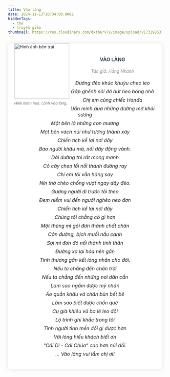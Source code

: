 ```yaml
---
title: Vào làng
date: 2024-11-13T10:34:00.000Z
hiddenTags:
  - thơ
  - truyền giáo
thumbnail: https://res.cloudinary.com/dxtb6rv7y/image/upload/v1731985375/6_ixt75z.jpg
---
```

<figure> <img src="https://res.cloudinary.com/dxtb6rv7y/image/upload/v1732075887/Ra_%C4%91i_%C4%91%E1%BA%BFn_v%C3%B9ng_ngo%E1%BA%A1i_bi%C3%AAn._iux7tz.jpg" alt="Hình ảnh bên trái" class="image-left"; width="180"> <figcaption>Hình minh hoạ: cảnh vào làng.</figcaption>       
 </figure> 

<div class="tong">
<div class="container">
<h1 class="title">VÀO LÀNG</h1>
<div class="poem-author">Tác giả: Hồng Nhanh</div>

<div class="poem">

<div class="stanza">
<p class="line">Đường đèo khúc khuỷu cheo leo</p>
<p class="line">Gập ghềnh sỏi đá hút heo bóng nhà</p>
<p class="line">Chị em cùng chiếc Honđa</p>
<p class="line">Uốn mình qua những đường mờ khói sương</p>
<p class="line">Một bên là những con mương</p>
<p class="line">Một bên vách núi như tường thành xây</p>
<p class="line">Chiến tích kể lại nơi đây</p>
<p class="line">Bao người khâu má, nối dây động vành.</p>
<p class="line">Dải đường thì rất mong manh</p>
<p class="line">Cỏ cây chen lối nối thành đường ray</p>
<p class="line">Chị em tôi vẫn hăng say</p>
<p class="line">Nín thở chèo chống vượt ngay dãy đèo.</p>
<p class="line">Gương người đi trước tôi theo</p>
<p class="line">Đem niềm vui đến người nghèo neo đơn</p>
<p class="line">Chiến tích kể lại nơi đây</p>
<p class="line">Chúng tôi chẳng có gì hơn</p>
<p class="line">Một thùng mì gói đơn thành chất chân </p>
<p class="line">Cân đường, bịch muối nấu canh</p>
<p class="line">Sợi mì đơn đó nối thành tình thân</p>
<p class="line">Đường xa lại hóa nên gần</p>
<p class="line">Tình thương gắn kết lòng nhân cho đời.</p>
<p class="line">Nếu ta chẳng đến chân trời</p>
<p class="line">Nếu ta chẳng đến những nơi dân cần</p>
<p class="line">Làm sao ngắm được mỹ nhân</p>
<p class="line">Áo quần khâu vá chân bùn bết bê </p>
<p class="line">Làm sao biết được chốn quê</p>
<p class="line">Cụ già khiêu vũ ba lê leo đồi</p>
<p class="line">Lộ trình ghi khắc trong tôi</p>
<p class="line">Tình người tình mến đổi gì được hơn</p>
<p class="line">Với lòng hiếu khách biết ơn</p>
<p class="line">“Cái Dì - Cái Chúa” cao hơn núi đồi.</p>
<p class="line">... Vào làng vui lắm chị ơi!</p>
</div>

<style>
/* Reset một số thuộc tính mặc định của trình duyệt */
.tong {
margin: 0;
padding: 0;
box-sizing: border-box;
}
/* Thiết lập nền và kiểu chữ chung */
.body {
font-family: 'Arial', sans-serif;
background-color: #f4f4f9;
color: #333;
line-height: 1.6;
padding: 20px;
}
/* Container chính */
.container {
max-width: 800px;
margin: 0 auto;
background-color: #fff;
padding: 20px;
border-radius: 8px;
box-shadow: 0 0 15px rgba(0, 0, 0, 0.1);
}
/* Tiêu đề bài thơ */
.title {
text-align: center;
font-size: 1rem;
font-weight: bold;
margin-bottom: 20px;
color: #2c3e50;
}
/* Định dạng cho từng khổ thơ */
.stanza {
margin-bottom: 20px;
}
/* Định dạng cho từng dòng trong bài thơ */
.poem .line {
font-size: 1rem;
text-align: center;
margin: 8px 0;
font-style: italic;
}
.poem-author {
text-align: center;
font-style: italic;
color: #7f8c8d;
margin-bottom: 20px;
}

 figure {      
    float: left; /* Hình ảnh ở bên phải */
    margin: 0 0 20px 20px; /* Khoảng cách với văn bản xung quanh */

  }
figcaption {
            margin-top: 8px;
            font-size: 12px;
            color: #666;
            font-style: italic;
        }

/* Tạo hiệu ứng hover cho mỗi dòng thơ */
.poem .line:hover {
color: #2980b9;
cursor: pointer;
}
</style>



